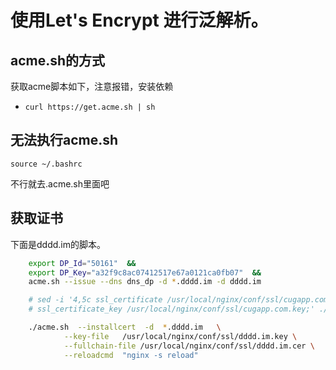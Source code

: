# 使用Let's Encrypt 进行泛解析。
## acme.sh的方式
获取acme脚本如下，注意报错，安装依赖
- `curl https://get.acme.sh | sh`

## 无法执行acme.sh
    source ~/.bashrc

不行就去.acme.sh里面吧
## 获取证书
下面是dddd.im的脚本。
```zsh
    export DP_Id="50161"  &&
    export DP_Key="a32f9c8ac07412517e67a0121ca0fb07"  &&
    acme.sh --issue --dns dns_dp -d *.dddd.im -d dddd.im

    # sed -i '4,5c ssl_certificate /usr/local/nginx/conf/ssl/cugapp.com.cer;\
    # ssl_certificate_key /usr/local/nginx/conf/ssl/cugapp.com.key;' ./*.cugapp* &&

    ./acme.sh  --installcert  -d  *.dddd.im   \
            --key-file   /usr/local/nginx/conf/ssl/dddd.im.key \
            --fullchain-file /usr/local/nginx/conf/ssl/dddd.im.cer \
            --reloadcmd  "nginx -s reload" 
```
